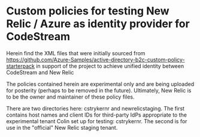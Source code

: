 # Custom policies for testing New Relic / Azure as identity provider for CodeStream

Herein find the XML files that were initially sourced from https://github.com/Azure-Samples/active-directory-b2c-custom-policy-starterpack
in support of the project to achieve unified identity between CodeStream and New Relic

The policies contained herein are experimental only and are being uploaded for posterity (perhaps to be removed in the future).
Ultimately, New Relic is to be the owner and maintainer of these policy files.

There are two directories here: cstrykernr and newrelicstaging. The first contains host names and client IDs for third-party IdPs appropriate
to the experimental tenant Colin set up for testing: cstrykernr. The second is for use in the "official" New Relic staging tenant.
